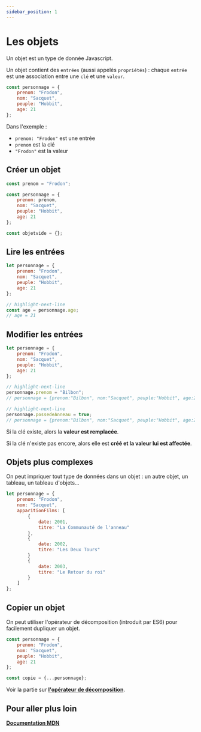```yaml
---
sidebar_position: 1
---
```


# Les objets

Un objet est un type de donnée Javascript. 

Un objet contient des `entrées` (aussi appelés `propriétés`) : chaque `entrée` est une association entre une `clé` et une `valeur`.

```js
const personnage = {
    prenom: "Frodon",
    nom: "Sacquet",
    peuple: "Hobbit",
    age: 21
};
```

Dans l'exemple : 
- `prenom: "Frodon"` est une entrée
- `prenom` est la clé
- `"Frodon"` est la valeur

## Créer un objet

```js
const prenom = "Frodon";

const personnage = {
    prenom: prenom,
    nom: "Sacquet",
    peuple: "Hobbit",
    age: 21
};

const objetvide = {};
```

## Lire les entrées

```js
let personnage = {
    prenom: "Frodon",
    nom: "Sacquet",
    peuple: "Hobbit",
    age: 21
};

// highlight-next-line
const age = personnage.age; 
// age = 21
```

## Modifier les entrées

```js
let personnage = {
    prenom: "Frodon",
    nom: "Sacquet",
    peuple: "Hobbit",
    age: 21
};

// highlight-next-line
personnage.prenom = "Bilbon";
// personnage = {prenom:"Bilbon", nom:"Sacquet", peuple:"Hobbit", age:21}

// highlight-next-line
personnage.possedeAnneau = true;
// personnage = {prenom:"Bilbon", nom:"Sacquet", peuple:"Hobbit", age:21, possedeAnneau:true}
```

Si la clé existe, alors la **valeur est remplacée**.

Si la clé n'existe pas encore, alors elle est **créé et la valeur lui est affectée**.

## Objets plus complexes

On peut impriquer tout type de données dans un objet : un autre objet, un tableau, un tableau d'objets...

```js
let personnage = {
    prenom: "Frodon",
    nom: "Sacquet",
    apparitionFilms: [
        {
            date: 2001,
            titre: "La Communauté de l'anneau"
        },
        {
            date: 2002,
            titre: "Les Deux Tours"
        }
        {
            date: 2003,
            titre: "Le Retour du roi"
        }
    ]
};
```

## Copier un objet

On peut utiliser l'opérateur de décomposition (introduit par ES6) pour facilement dupliquer un objet.

```js
const personnage = {
    prenom: "Frodon",
    nom: "Sacquet",
    peuple: "Hobbit",
    age: 21
};

const copie = {...personnage};
```

Voir la partie sur **[l'opérateur de décomposition](../es6-syntax/syntaxe-decomposition.md)**.

## Pour aller plus loin

**[Documentation MDN](https://developer.mozilla.org/fr/docs/Web/JavaScript/Guide/Working_with_objects)** 
